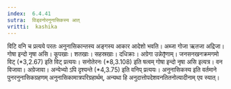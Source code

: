 ```yaml
---
index:  6.4.41
sutra:  विड्वनोरनुनासिकस्य आत्
vritti:  kashika 
---
```


विटि वनि च प्रत्यये परतः अनुनासिकान्तस्य अङ्गस्य आकार आदेशो भवति। अब्जा गोजा ऋतजा अद्रिजा। गोषा इन्दो नृषा असि। कूपखाः। शतखाः। सहस्रखाः। दधिक्राः। अग्रेगा उन्नेतृ̄णाम्। जनसनखनक्रमगमो विट् (*3,2.67) इति विट् प्रत्ययः। सनोतेरनः (*8,3.108) इति षत्वम् गोषा इन्दो नृषा असि इत्यत्र। वन विजावा। अग्रेजावा। अन्येभ्यो ऽपि दृश्यन्ते (*4,3.75) इति वनिप् प्रत्ययः। अनुनासिकस्य इति वर्तमाने पुनरनुनासिकग्रहणम् अनुनासिकामात्रपरिग्रहार्थम्, अन्यथा हि अनुदात्तोपदेशवनतितनोत्यादीनाम् एव स्यात्।

